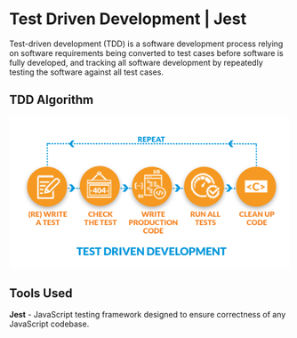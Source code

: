 # Test Driven Development | Jest

Test-driven development (TDD) is a software development process relying on software requirements being converted to test cases before software is fully developed, and tracking all software development by repeatedly testing the software against all test cases.

## TDD Algorithm

<img src="./img/TDD.png" alt="Your Image">

## Tools Used

**Jest** - JavaScript testing framework designed to ensure correctness of any JavaScript codebase.
